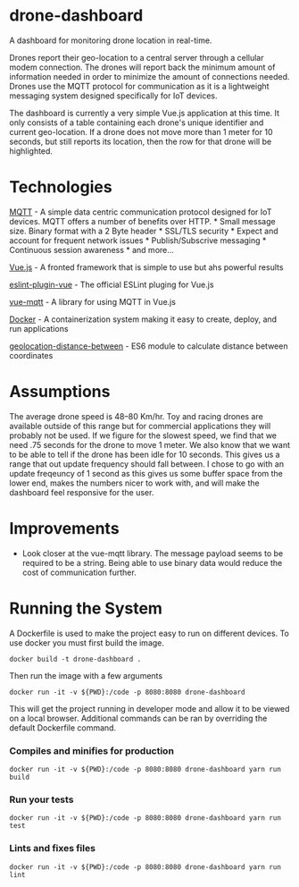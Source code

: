 # drone-dashboard

A dashboard for monitoring drone location in real-time.  

Drones report their geo-location to a central server through a cellular modem connection.  The drones will report back the minimum amount of information needed in order to minimize the amount of connections needed.  Drones use the MQTT protocol for communication as it is a lightweight messaging system designed specifically for IoT devices.  

The dashboard is currently a very simple Vue.js application at this time.  It only consists of a table containing each drone's unique identifier and current geo-location.  If a drone does not move more than 1 meter for 10 seconds, but still reports its location, then the row for that drone will be highlighted.

# Technologies

[MQTT](http://mqtt.org/) - A simple data centric communication protocol designed for IoT devices.  MQTT offers a number of benefits over HTTP.
    * Small message size.  Binary format with a 2 Byte header
    * SSL/TLS security
    * Expect and account for frequent network issues
    * Publish/Subscrive messaging
    * Continuous session awareness
    * and more...

[Vue.js](https://vuejs.org/) - A fronted framework that is simple to use but ahs powerful results

[eslint-plugin-vue](https://eslint.vuejs.org/) - The official ESLint pluging for Vue.js

[vue-mqtt](https://github.com/nik-zp/vue-mqtt) - A library for using MQTT in Vue.js

[Docker](https://www.docker.com/) - A containerization system making it easy to create, deploy, and run applications

[geolocation-distance-between](https://github.com/joelcolucci/geolocation-distance-between) - ES6 module to calculate distance between coordinates

# Assumptions

The average drone speed is 48–80 Km/hr.  Toy and racing drones are available outside of this range but for commercial applications they will probably not be used.  If we figure for the slowest speed, we find that we need .75 seconds for the drone to move 1 meter.  We also know that we want to be able to tell if the drone has been idle for 10 seconds.  This gives us a range that out update frequency should fall between.  I chose to go with an update freqeuncy of 1 second as this gives us some buffer space from the lower end, makes the numbers nicer to work with, and will make the dashboard feel responsive for the user.

# Improvements

* Look closer at the vue-mqtt library.  The message payload seems to be required to be a string.  Being able to use binary data would reduce the cost of communication further.

# Running the System

A Dockerfile is used to make the project easy to run on different devices.  To use docker you must first build the image.

```
docker build -t drone-dashboard .
```

Then run the image with a few arguments
```
docker run -it -v ${PWD}:/code -p 8080:8080 drone-dashboard
```

This will get the project running in developer mode and allow it to be viewed on a local browser.  Additional commands can be ran by overriding the default Dockerfile command.

### Compiles and minifies for production
```
docker run -it -v ${PWD}:/code -p 8080:8080 drone-dashboard yarn run build
```

### Run your tests
```
docker run -it -v ${PWD}:/code -p 8080:8080 drone-dashboard yarn run test
```

### Lints and fixes files
```
docker run -it -v ${PWD}:/code -p 8080:8080 drone-dashboard yarn run lint
```